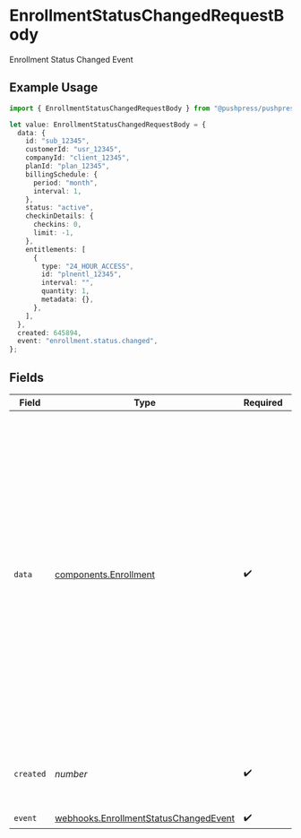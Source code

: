 # EnrollmentStatusChangedRequestBody

Enrollment Status Changed Event

## Example Usage

```typescript
import { EnrollmentStatusChangedRequestBody } from "@pushpress/pushpress/models/webhooks";

let value: EnrollmentStatusChangedRequestBody = {
  data: {
    id: "sub_12345",
    customerId: "usr_12345",
    companyId: "client_12345",
    planId: "plan_12345",
    billingSchedule: {
      period: "month",
      interval: 1,
    },
    status: "active",
    checkinDetails: {
      checkins: 0,
      limit: -1,
    },
    entitlements: [
      {
        type: "24_HOUR_ACCESS",
        id: "plnentl_12345",
        interval: "",
        quantity: 1,
        metadata: {},
      },
    ],
  },
  created: 645894,
  event: "enrollment.status.changed",
};
```

## Fields

| Field                                                                                                                                                                                                                                                                                                                                                        | Type                                                                                                                                                                                                                                                                                                                                                         | Required                                                                                                                                                                                                                                                                                                                                                     | Description                                                                                                                                                                                                                                                                                                                                                  | Example                                                                                                                                                                                                                                                                                                                                                      |
| ------------------------------------------------------------------------------------------------------------------------------------------------------------------------------------------------------------------------------------------------------------------------------------------------------------------------------------------------------------ | ------------------------------------------------------------------------------------------------------------------------------------------------------------------------------------------------------------------------------------------------------------------------------------------------------------------------------------------------------------ | ------------------------------------------------------------------------------------------------------------------------------------------------------------------------------------------------------------------------------------------------------------------------------------------------------------------------------------------------------------ | ------------------------------------------------------------------------------------------------------------------------------------------------------------------------------------------------------------------------------------------------------------------------------------------------------------------------------------------------------------ | ------------------------------------------------------------------------------------------------------------------------------------------------------------------------------------------------------------------------------------------------------------------------------------------------------------------------------------------------------------ |
| `data`                                                                                                                                                                                                                                                                                                                                                       | [components.Enrollment](../../models/components/enrollment.md)                                                                                                                                                                                                                                                                                               | :heavy_check_mark:                                                                                                                                                                                                                                                                                                                                           | Schema representing a subscription that a customer has to a plan                                                                                                                                                                                                                                                                                             | {<br/>"id": "sub_12345",<br/>"customerId": "usr_12345",<br/>"companyId": "client_12345",<br/>"planId": "plan_12345",<br/>"status": "active",<br/>"billingSchedule": {<br/>"period": "month",<br/>"interval": 1<br/>},<br/>"checkinDetails": {<br/>"checkins": 0,<br/>"limit": -1<br/>},<br/>"entitlements": [<br/>{<br/>"id": "plnentl_12345",<br/>"type": "24_HOUR_ACCESS",<br/>"interval": "",<br/>"quantity": 1,<br/>"metadata": {}<br/>}<br/>]<br/>} |
| `created`                                                                                                                                                                                                                                                                                                                                                    | *number*                                                                                                                                                                                                                                                                                                                                                     | :heavy_check_mark:                                                                                                                                                                                                                                                                                                                                           | Unix timestamp representing when the event was created                                                                                                                                                                                                                                                                                                       |                                                                                                                                                                                                                                                                                                                                                              |
| `event`                                                                                                                                                                                                                                                                                                                                                      | [webhooks.EnrollmentStatusChangedEvent](../../models/webhooks/enrollmentstatuschangedevent.md)                                                                                                                                                                                                                                                               | :heavy_check_mark:                                                                                                                                                                                                                                                                                                                                           | N/A                                                                                                                                                                                                                                                                                                                                                          |                                                                                                                                                                                                                                                                                                                                                              |